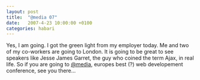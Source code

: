 ```yaml
---
layout: post
title:  "@media 07"
date:   2007-4-23 10:00:00 +0100
categories: habari
---
```

Yes, I am going. I got the green light from my employer today. Me and two of my co-workers are going to London.
It is going to be great to see speakers like Jesse James Garret, the guy who coined the term Ajax, in real life. So if you are going to <a href="http://www.vivabit.com/atmedia2007/europe/" title='@media07'>@media</a>, europes best (?) web developement conference, see you there...